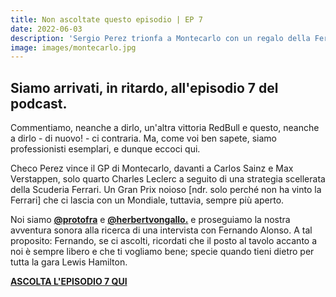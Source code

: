 ```yaml
---
title: Non ascoltate questo episodio | EP 7
date: 2022-06-03
description: 'Sergio Perez trionfa a Montecarlo con un regalo della Ferrari'
image: images/montecarlo.jpg
---
```


## Siamo arrivati, in ritardo, all'episodio 7 del podcast. 

Commentiamo, neanche a dirlo, un'altra vittoria RedBull e questo, neanche a dirlo - di nuovo! - ci contraria. Ma, come voi ben sapete, siamo professionisti esemplari, e dunque eccoci qui.  

Checo Perez vince il GP di Montecarlo, davanti a Carlos Sainz e Max Verstappen, solo quarto Charles Leclerc a seguito di una strategia scellerata della Scuderia Ferrari. Un Gran Prix noioso [ndr. solo perché non ha vinto la Ferrari] che ci lascia con un Mondiale, tuttavia, sempre più aperto. 

Noi siamo **[@protofra](https://www.instagram.com/protofra/?hl=it)** e **[@herbertvongallo.](https://www.instagram.com/herbertvongallo/?hl=it)** e proseguiamo la nostra avventura sonora alla ricerca di una intervista con Fernando Alonso. A tal proposito: Fernando, se ci ascolti, ricordati che il posto al tavolo accanto a noi è sempre libero e che ti vogliamo bene; specie quando tieni dietro per tutta la gara Lewis Hamilton. 


**[ASCOLTA L'EPISODIO 7 QUI](https://open.spotify.com/episode/5L1RyCZVBCKsNEyIEYv29U?si=6bdd8963aea04d87)**